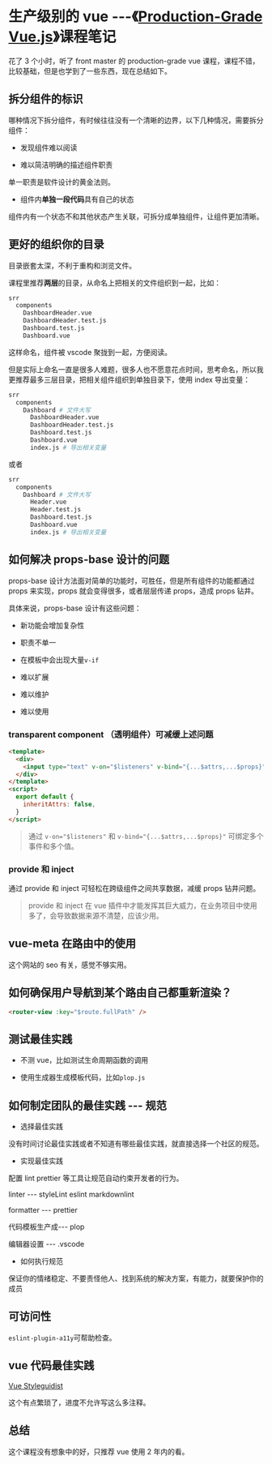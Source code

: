 # 生产级别的 vue ---《[Production-Grade Vue.js](https://frontendmasters.com/courses/production-vue/)》课程笔记

花了 3 个小时，听了 front master 的 production-grade vue 课程，课程不错，比较基础，但是也学到了一些东西，现在总结如下。

## 拆分组件的标识

哪种情况下拆分组件，有时候往往没有一个清晰的边界，以下几种情况，需要拆分组件：

- 发现组件难以阅读

- 难以简洁明确的描述组件职责

单一职责是软件设计的黄金法则。

- 组件内**单独一段代码**具有自己的状态

组件内有一个状态不和其他状态产生关联，可拆分成单独组件，让组件更加清晰。

## 更好的组织你的目录

目录嵌套太深，不利于重构和浏览文件。

课程里推荐**两层**的目录，从命名上把相关的文件组织到一起，比如：

```bash
srr
  components
    DashboardHeader.vue
    DashboardHeader.test.js
    Dashboard.test.js
    Dashboard.vue
```

这样命名，组件被 vscode 聚拢到一起，方便阅读。

但是实际上命名一直是很多人难题，很多人也不愿意花点时间，思考命名，所以我更推荐最多三层目录，把相关组件组织到单独目录下，使用 index 导出变量：

```bash
srr
  components
    Dashboard # 文件大写
      DashboardHeader.vue
      DashboardHeader.test.js
      Dashboard.test.js
      Dashboard.vue
      index.js # 导出相关变量
```

或者

```bash
srr
  components
    Dashboard # 文件大写
      Header.vue
      Header.test.js
      Dashboard.test.js
      Dashboard.vue
      index.js # 导出相关变量
```

## 如何解决 props-base 设计的问题

props-base 设计方法面对简单的功能时，可胜任，但是所有组件的功能都通过 props 来实现，props 就会变得很多，或者层层传递 props，造成 props 钻井。

具体来说，props-base 设计有这些问题：

- 新功能会增加复杂性

- 职责不单一

- 在模板中会出现大量`v-if`

- 难以扩展

- 难以维护

- 难以使用

### transparent component （透明组件）可减缓上述问题

```html
<template>
  <div>
    <input type="text" v-on="$listeners" v-bind="{...$attrs,...$props}" />
  </div>
</template>
<script>
  export default {
    inheritAttrs: false,
  }
</script>
```

> 通过 `v-on="$listeners"` 和 `v-bind="{...$attrs,...$props}"` 可绑定多个事件和多个值。

### provide 和 inject

通过 provide 和 inject 可轻松在跨级组件之间共享数据，减缓 props 钻井问题。

> provide 和 inject 在 vue 插件中才能发挥其巨大威力，在业务项目中使用多了，会导致数据来源不清楚，应该少用。

## vue-meta 在路由中的使用

这个网站的 seo 有关，感觉不够实用。

## 如何确保用户导航到某个路由自己都重新渲染？

```html
<router-view :key="$route.fullPath" />
```

## 测试最佳实践

- 不测 vue，比如测试生命周期函数的调用

- 使用生成器生成模板代码，比如`plop.js`

## 如何制定团队的最佳实践 --- 规范

- 选择最佳实践

没有时间讨论最佳实践或者不知道有哪些最佳实践，就直接选择一个社区的规范。

- 实现最佳实践

配置 lint prettier 等工具让规范自动约束开发者的行为。

linter --- styleLint eslint markdownlint

formatter --- prettier

代码模板生产成--- plop

编辑器设置 --- .vscode

- 如何执行规范

保证你的情绪稳定、不要责怪他人、找到系统的解决方案，有能力，就要保护你的成员

## 可访问性

`eslint-plugin-a11y`可帮助检查。

## vue 代码最佳实践

[Vue Styleguidist](https://vue-styleguidist.github.io/)

这个有点繁琐了，进度不允许写这么多注释。

## 总结

这个课程没有想象中的好，只推荐 vue 使用 2 年内的看。
